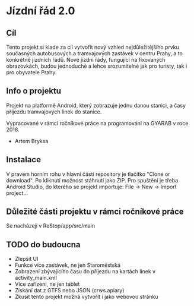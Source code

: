 # Jízdní řád 2.0

## Cíl

Tento projekt si klade za cíl vytvořit nový vzhled nejdůležitějšího prvku současných autobusových a tramvajových zastávek v centru Prahy, a to konkrétně jízdních řádů. Nové jízdní řády, fungující na fixovaných obrazovkách, budou jednoduché a lehce srozumitelné jak pro turisty, tak i pro obyvatele Prahy.

## Info o projektu

Projekt na platformě Android, který zobrazuje jednu danou stanici, a časy příjezdu tramvajových linek do stanice.

Vypracované v rámci ročníkové práce na programování na GYARAB v roce 2018.

- Artem Bryksa

## Instalace

V pravém horním rohu v hlavní části repository je tlačítko "Clone or download". Po kliknutí možnost stáhnutí jako ZIP. 
Pro spuštění je třeba Android Studio, do kterého se projekt importuje: File -> New -> Import project...

## Důležité části projektu v rámci ročníkové práce

Se nacházejí v ReStop/app/src/main

## TODO do budoucna

* Zlepšit UI
* Funkce více zastávek, ne jen Staroměstská
* Zobrazení zbývajícího času do příjezdu na kartách linek v activity_main.xml
* Více zařízení, ne jen tablet
* Získání dat z GTFS nebo JSON (crws.apiary)
* Zkusit tento projekt možná vytvořit i jako webovou stránku

